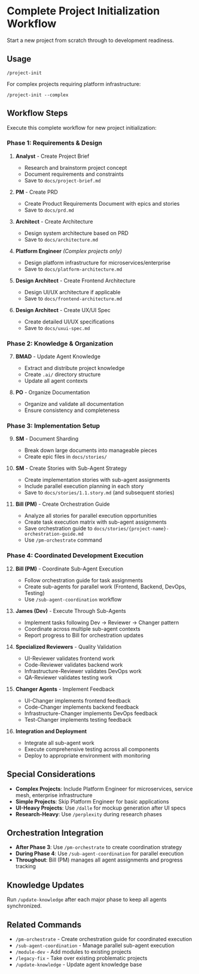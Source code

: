 # Complete Project Initialization Workflow

Start a new project from scratch through to development readiness.

## Usage
```
/project-init
```

For complex projects requiring platform infrastructure:
```
/project-init --complex
```

## Workflow Steps
Execute this complete workflow for new project initialization:

### Phase 1: Requirements & Design
1. **Analyst** - Create Project Brief
   - Research and brainstorm project concept
   - Document requirements and constraints
   - Save to `docs/project-brief.md`

2. **PM** - Create PRD  
   - Create Product Requirements Document with epics and stories
   - Save to `docs/prd.md`

3. **Architect** - Create Architecture
   - Design system architecture based on PRD
   - Save to `docs/architecture.md`

4. **Platform Engineer** *(Complex projects only)*
   - Design platform infrastructure for microservices/enterprise
   - Save to `docs/platform-architecture.md`

5. **Design Architect** - Create Frontend Architecture
   - Design UI/UX architecture if applicable
   - Save to `docs/frontend-architecture.md`

6. **Design Architect** - Create UX/UI Spec
   - Create detailed UI/UX specifications
   - Save to `docs/uxui-spec.md`

### Phase 2: Knowledge & Organization
7. **BMAD** - Update Agent Knowledge
   - Extract and distribute project knowledge
   - Create `.ai/` directory structure
   - Update all agent contexts

8. **PO** - Organize Documentation
   - Organize and validate all documentation
   - Ensure consistency and completeness

### Phase 3: Implementation Setup  
9. **SM** - Document Sharding
   - Break down large documents into manageable pieces
   - Create epic files in `docs/stories/`

10. **SM** - Create Stories with Sub-Agent Strategy
    - Create implementation stories with sub-agent assignments
    - Include parallel execution planning in each story
    - Save to `docs/stories/1.1.story.md` (and subsequent stories)

11. **Bill (PM)** - Create Orchestration Guide
    - Analyze all stories for parallel execution opportunities
    - Create task execution matrix with sub-agent assignments
    - Save orchestration guide to `docs/stories/{project-name}-orchestration-guide.md`
    - Use `/pm-orchestrate` command

### Phase 4: Coordinated Development Execution
12. **Bill (PM)** - Coordinate Sub-Agent Execution
    - Follow orchestration guide for task assignments
    - Create sub-agents for parallel work (Frontend, Backend, DevOps, Testing)
    - Use `/sub-agent-coordination` workflow

13. **James (Dev)** - Execute Through Sub-Agents
    - Implement tasks following Dev → Reviewer → Changer pattern
    - Coordinate across multiple sub-agent contexts
    - Report progress to Bill for orchestration updates

14. **Specialized Reviewers** - Quality Validation
    - UI-Reviewer validates frontend work
    - Code-Reviewer validates backend work  
    - Infrastructure-Reviewer validates DevOps work
    - QA-Reviewer validates testing work

15. **Changer Agents** - Implement Feedback
    - UI-Changer implements frontend feedback
    - Code-Changer implements backend feedback
    - Infrastructure-Changer implements DevOps feedback
    - Test-Changer implements testing feedback

16. **Integration and Deployment**
    - Integrate all sub-agent work
    - Execute comprehensive testing across all components
    - Deploy to appropriate environment with monitoring

## Special Considerations
- **Complex Projects**: Include Platform Engineer for microservices, service mesh, enterprise infrastructure
- **Simple Projects**: Skip Platform Engineer for basic applications
- **UI-Heavy Projects**: Use `/dalle` for mockup generation after UI specs
- **Research-Heavy**: Use `/perplexity` during research phases

## Orchestration Integration
- **After Phase 3**: Use `/pm-orchestrate` to create coordination strategy
- **During Phase 4**: Use `/sub-agent-coordination` for parallel execution
- **Throughout**: Bill (PM) manages all agent assignments and progress tracking

## Knowledge Updates
Run `/update-knowledge` after each major phase to keep all agents synchronized.

## Related Commands
- `/pm-orchestrate` - Create orchestration guide for coordinated execution
- `/sub-agent-coordination` - Manage parallel sub-agent execution
- `/module-dev` - Add modules to existing projects
- `/legacy-fix` - Take over existing problematic projects
- `/update-knowledge` - Update agent knowledge base